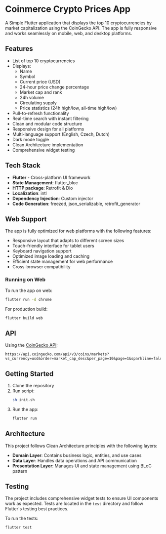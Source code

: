 # Coinmerce Crypto Prices App

A Simple Flutter application that displays the top 10 cryptocurrencies by market capitalization using the CoinGecko API. The app is fully responsive and works seamlessly on mobile, web, and desktop platforms.

## Features

- List of top 10 cryptocurrencies
- Displays:
  - Name
  - Symbol
  - Current price (USD)
  - 24-hour price change percentage
  - Market cap and rank
  - 24h volume
  - Circulating supply
  - Price statistics (24h high/low, all-time high/low)
- Pull-to-refresh functionality
- Real-time search with instant filtering
- Clean and modular code structure
- Responsive design for all platforms
- Multi-language support (English, Czech, Dutch)
- Dark mode toggle
- Clean Architecture implementation
- Comprehensive widget testing

## Tech Stack

- **Flutter** - Cross-platform UI framework
- **State Management**: flutter_bloc
- **HTTP package**: Retrofit & Dio
- **Localization**: intl
- **Dependency Injection**: Custom injector
- **Code Generation**: freezed, json_serializable, retrofit_generator

## Web Support

The app is fully optimized for web platforms with the following features:

- Responsive layout that adapts to different screen sizes
- Touch-friendly interface for tablet users
- Keyboard navigation support
- Optimized image loading and caching
- Efficient state management for web performance
- Cross-browser compatibility

### Running on Web

To run the app on web:

```bash
flutter run -d chrome
```

For production build:

```bash
flutter build web
```

## API

Using the [CoinGecko API](https://www.coingecko.com/en/api):

```url
https://api.coingecko.com/api/v3/coins/markets?vs_currency=usd&order=market_cap_desc&per_page=10&page=1&sparkline=false
```

## Getting Started

1. Clone the repository
2. Run script:
   ```bash
   sh init.sh
   ```
3. Run the app:
   ```bash
   flutter run
   ```

## Architecture

This project follows Clean Architecture principles with the following layers:

- **Domain Layer**: Contains business logic, entities, and use cases
- **Data Layer**: Handles data operations and API communication
- **Presentation Layer**: Manages UI and state management using BLoC pattern

## Testing

The project includes comprehensive widget tests to ensure UI components work as expected. Tests are located in the `test` directory and follow Flutter's testing best practices.

To run the tests:
```bash
flutter test
```
